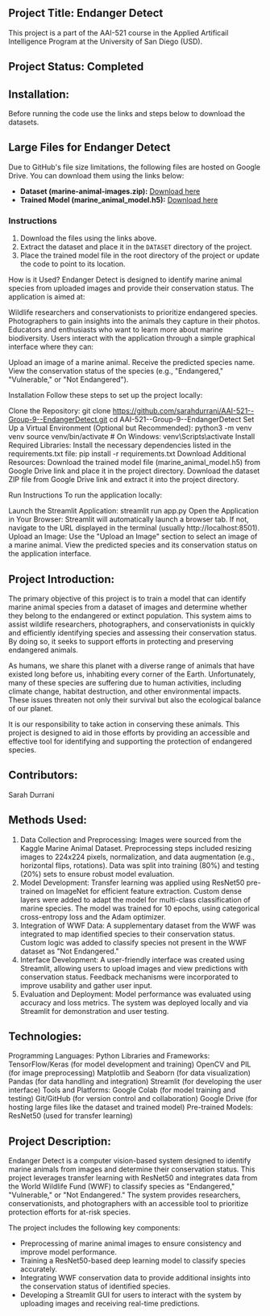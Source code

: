 Project Title: Endanger Detect
--------

This project is a part of the AAI-521 course in the Applied Artificail Intelligence Program at the University of San Diego (USD).

Project Status: Completed 
-----

Installation:
-----
Before running the code use the links and steps below to download the datasets. 
## Large Files for Endanger Detect

Due to GitHub's file size limitations, the following files are hosted on Google Drive. You can download them using the links below:

- **Dataset (marine-animal-images.zip):** [Download here](https://drive.google.com/file/d/1zpF7kedXrpwEz46kcKfMzO1T0YczFRdI/view?usp=share_link)
- **Trained Model (marine_animal_model.h5):** [Download here](https://drive.google.com/file/d/1QQ1w0CzTR1HDmZwTWjPqPgIxT0ygIpmP/view?usp=share_link)

### Instructions

1. Download the files using the links above.
2. Extract the dataset and place it in the `DATASET` directory of the project.
3. Place the trained model file in the root directory of the project or update the code to point to its location.

How is it Used?
Endanger Detect is designed to identify marine animal species from uploaded images and provide their conservation status. The application is aimed at:

Wildlife researchers and conservationists to prioritize endangered species.
Photographers to gain insights into the animals they capture in their photos.
Educators and enthusiasts who want to learn more about marine biodiversity.
Users interact with the application through a simple graphical interface where they can:

Upload an image of a marine animal.
Receive the predicted species name.
View the conservation status of the species (e.g., "Endangered," "Vulnerable," or "Not Endangered").

Installation
Follow these steps to set up the project locally:

Clone the Repository:
  git clone https://github.com/sarahdurrani/AAI-521--Group-9--EndangerDetect.git
  cd AAI-521--Group-9--EndangerDetect
Set Up a Virtual Environment (Optional but Recommended):
  python3 -m venv venv
  source venv/bin/activate  # On Windows: venv\Scripts\activate
Install Required Libraries: Install the necessary dependencies listed in the requirements.txt file:
  pip install -r requirements.txt
Download Additional Resources:
  Download the trained model file (marine_animal_model.h5) from Google Drive link and place it in the project directory.
  Download the dataset ZIP file from Google Drive link and extract it into the project directory.

Run Instructions
To run the application locally:

Launch the Streamlit Application:
  streamlit run app.py
Open the Application in Your Browser:
  Streamlit will automatically launch a browser tab. If not, navigate to the URL displayed in the terminal (usually http://localhost:8501).
Upload an Image:
  Use the "Upload an Image" section to select an image of a marine animal.
  View the predicted species and its conservation status on the application interface.

Project Introduction:
------
The primary objective of this project is to train a model that can identify marine animal species from a dataset of images and determine whether they belong to the endangered or extinct population. This system aims to assist wildlife researchers, photographers, and conservationists in quickly and efficiently identifying species and assessing their conservation status. By doing so, it seeks to support efforts in protecting and preserving endangered animals.

As humans, we share this planet with a diverse range of animals that have existed long before us, inhabiting every corner of the Earth. Unfortunately, many of these species are suffering due to human activities, including climate change, habitat destruction, and other environmental impacts. These issues threaten not only their survival but also the ecological balance of our planet.

It is our responsibility to take action in conserving these animals. This project is designed to aid in those efforts by providing an accessible and effective tool for identifying and supporting the protection of endangered species.

Contributors:
-----
Sarah Durrani 

Methods Used:
-----
1. Data Collection and Preprocessing:
Images were sourced from the Kaggle Marine Animal Dataset.
Preprocessing steps included resizing images to 224x224 pixels, normalization, and data augmentation (e.g., horizontal flips, rotations).
Data was split into training (80%) and testing (20%) sets to ensure robust model evaluation.
2. Model Development:
Transfer learning was applied using ResNet50 pre-trained on ImageNet for efficient feature extraction.
Custom dense layers were added to adapt the model for multi-class classification of marine species.
The model was trained for 10 epochs, using categorical cross-entropy loss and the Adam optimizer.
3. Integration of WWF Data:
A supplementary dataset from the WWF was integrated to map identified species to their conservation status.
Custom logic was added to classify species not present in the WWF dataset as "Not Endangered."
4. Interface Development:
A user-friendly interface was created using Streamlit, allowing users to upload images and view predictions with conservation status.
Feedback mechanisms were incorporated to improve usability and gather user input.
5. Evaluation and Deployment:
Model performance was evaluated using accuracy and loss metrics.
The system was deployed locally and via Streamlit for demonstration and user testing.


Technologies:
----

Programming Languages:
Python
Libraries and Frameworks:
TensorFlow/Keras (for model development and training)
OpenCV and PIL (for image preprocessing)
Matplotlib and Seaborn (for data visualization)
Pandas (for data handling and integration)
Streamlit (for developing the user interface)
Tools and Platforms:
Google Colab (for model training and testing)
Git/GitHub (for version control and collaboration)
Google Drive (for hosting large files like the dataset and trained model)
Pre-trained Models:
ResNet50 (used for transfer learning)

Project Description: 
--------
Endanger Detect is a computer vision-based system designed to identify marine animals from images and determine their conservation status. This project leverages transfer learning with ResNet50 and integrates data from the World Wildlife Fund (WWF) to classify species as "Endangered," "Vulnerable," or "Not Endangered." The system provides researchers, conservationists, and photographers with an accessible tool to prioritize protection efforts for at-risk species.

The project includes the following key components:

- Preprocessing of marine animal images to ensure consistency and improve model performance.
- Training a ResNet50-based deep learning model to classify species accurately.
- Integrating WWF conservation data to provide additional insights into the conservation status of identified species.
- Developing a Streamlit GUI for users to interact with the system by uploading images and receiving real-time predictions.
